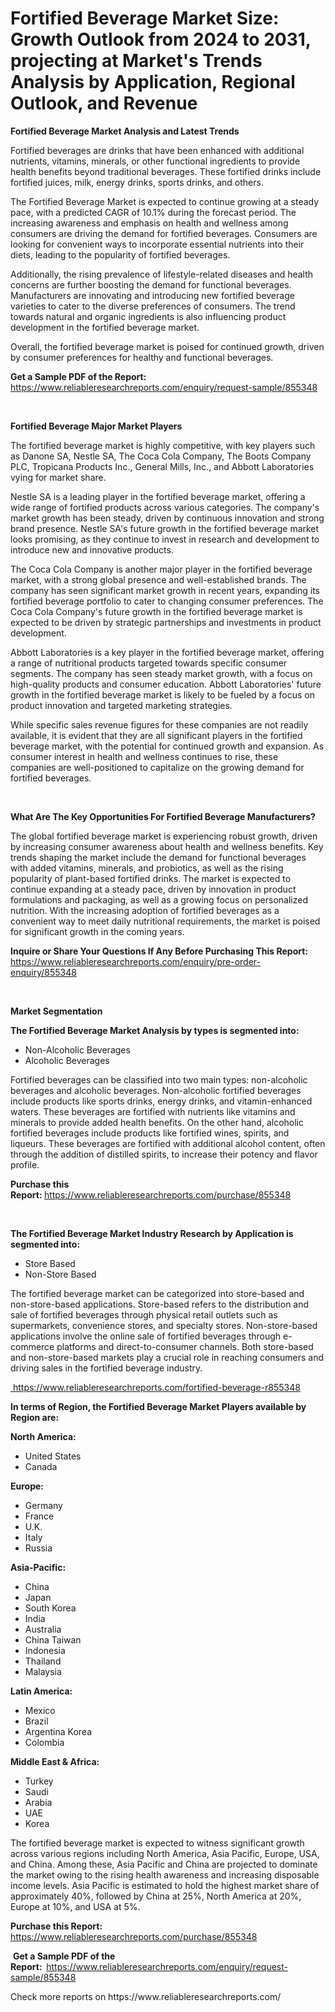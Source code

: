 <p><h1>Fortified Beverage Market Size: Growth Outlook from 2024 to 2031, projecting at Market's Trends Analysis by Application, Regional Outlook, and Revenue</h1></p><p><strong>Fortified Beverage Market Analysis and Latest Trends</strong></p>
<p><p>Fortified beverages are drinks that have been enhanced with additional nutrients, vitamins, minerals, or other functional ingredients to provide health benefits beyond traditional beverages. These fortified drinks include fortified juices, milk, energy drinks, sports drinks, and others.</p><p>The Fortified Beverage Market is expected to continue growing at a steady pace, with a predicted CAGR of 10.1% during the forecast period. The increasing awareness and emphasis on health and wellness among consumers are driving the demand for fortified beverages. Consumers are looking for convenient ways to incorporate essential nutrients into their diets, leading to the popularity of fortified beverages.</p><p>Additionally, the rising prevalence of lifestyle-related diseases and health concerns are further boosting the demand for functional beverages. Manufacturers are innovating and introducing new fortified beverage varieties to cater to the diverse preferences of consumers. The trend towards natural and organic ingredients is also influencing product development in the fortified beverage market.</p><p>Overall, the fortified beverage market is poised for continued growth, driven by consumer preferences for healthy and functional beverages.</p></p>
<p><strong>Get a Sample PDF of the Report:&nbsp;</strong> <a href="https://www.reliableresearchreports.com/enquiry/request-sample/855348">https://www.reliableresearchreports.com/enquiry/request-sample/855348</a></p>
<p>&nbsp;</p>
<p><strong>Fortified Beverage Major Market Players</strong></p>
<p><p>The fortified beverage market is highly competitive, with key players such as Danone SA, Nestle SA, The Coca Cola Company, The Boots Company PLC, Tropicana Products Inc., General Mills, Inc., and Abbott Laboratories vying for market share.</p><p>Nestle SA is a leading player in the fortified beverage market, offering a wide range of fortified products across various categories. The company's market growth has been steady, driven by continuous innovation and strong brand presence. Nestle SA's future growth in the fortified beverage market looks promising, as they continue to invest in research and development to introduce new and innovative products.</p><p>The Coca Cola Company is another major player in the fortified beverage market, with a strong global presence and well-established brands. The company has seen significant market growth in recent years, expanding its fortified beverage portfolio to cater to changing consumer preferences. The Coca Cola Company's future growth in the fortified beverage market is expected to be driven by strategic partnerships and investments in product development.</p><p>Abbott Laboratories is a key player in the fortified beverage market, offering a range of nutritional products targeted towards specific consumer segments. The company has seen steady market growth, with a focus on high-quality products and consumer education. Abbott Laboratories' future growth in the fortified beverage market is likely to be fueled by a focus on product innovation and targeted marketing strategies.</p><p>While specific sales revenue figures for these companies are not readily available, it is evident that they are all significant players in the fortified beverage market, with the potential for continued growth and expansion. As consumer interest in health and wellness continues to rise, these companies are well-positioned to capitalize on the growing demand for fortified beverages.</p></p>
<p>&nbsp;</p>
<p><strong>What Are The Key Opportunities For Fortified Beverage Manufacturers?</strong></p>
<p><p>The global fortified beverage market is experiencing robust growth, driven by increasing consumer awareness about health and wellness benefits. Key trends shaping the market include the demand for functional beverages with added vitamins, minerals, and probiotics, as well as the rising popularity of plant-based fortified drinks. The market is expected to continue expanding at a steady pace, driven by innovation in product formulations and packaging, as well as a growing focus on personalized nutrition. With the increasing adoption of fortified beverages as a convenient way to meet daily nutritional requirements, the market is poised for significant growth in the coming years.</p></p>
<p><strong>Inquire or Share Your Questions If Any Before Purchasing This Report:</strong> <a href="https://www.reliableresearchreports.com/enquiry/pre-order-enquiry/855348">https://www.reliableresearchreports.com/enquiry/pre-order-enquiry/855348</a></p>
<p>&nbsp;</p>
<p><strong>Market Segmentation</strong></p>
<p><strong>The Fortified Beverage Market Analysis by types is segmented into:</strong></p>
<p><ul><li>Non-Alcoholic Beverages</li><li>Alcoholic Beverages</li></ul></p>
<p><p>Fortified beverages can be classified into two main types: non-alcoholic beverages and alcoholic beverages. Non-alcoholic fortified beverages include products like sports drinks, energy drinks, and vitamin-enhanced waters. These beverages are fortified with nutrients like vitamins and minerals to provide added health benefits. On the other hand, alcoholic fortified beverages include products like fortified wines, spirits, and liqueurs. These beverages are fortified with additional alcohol content, often through the addition of distilled spirits, to increase their potency and flavor profile.</p></p>
<p><strong>Purchase this Report:&nbsp;</strong><a href="https://www.reliableresearchreports.com/purchase/855348">https://www.reliableresearchreports.com/purchase/855348</a></p>
<p>&nbsp;</p>
<p><strong>The Fortified Beverage Market Industry Research by Application is segmented into:</strong></p>
<p><ul><li>Store Based</li><li>Non-Store Based</li></ul></p>
<p><p>The fortified beverage market can be categorized into store-based and non-store-based applications. Store-based refers to the distribution and sale of fortified beverages through physical retail outlets such as supermarkets, convenience stores, and specialty stores. Non-store-based applications involve the online sale of fortified beverages through e-commerce platforms and direct-to-consumer channels. Both store-based and non-store-based markets play a crucial role in reaching consumers and driving sales in the fortified beverage industry.</p></p>
<p><a href="https://www.reliableresearchreports.com/fortified-beverage-r855348">&nbsp;https://www.reliableresearchreports.com/fortified-beverage-r855348</a></p>
<p><strong>In terms of Region, the Fortified Beverage Market Players available by Region are:</strong></p>
<p>
    <p> <strong> North America: </strong>
        <ul>
            <li>United States</li>
            <li>Canada</li>
        </ul>
        </p> 
    <p> <strong> Europe: </strong>
        <ul>
            <li>Germany</li>
            <li>France</li>
            <li>U.K.</li>
            <li>Italy</li>
            <li>Russia</li>
        </ul>
        </p> 
    <p> <strong> Asia-Pacific: </strong>
        <ul>
            <li>China</li>
            <li>Japan</li>
            <li>South Korea</li>
            <li>India</li>
            <li>Australia</li>
            <li>China Taiwan</li>
            <li>Indonesia</li>
            <li>Thailand</li>
            <li>Malaysia</li>
        </ul>
        </p> 
    <p> <strong> Latin America: </strong>
        <ul>
            <li>Mexico</li>
            <li>Brazil</li>
            <li>Argentina Korea</li>
            <li>Colombia</li>
        </ul>
        </p> 
    <p> <strong> Middle East & Africa: </strong>
        <ul>
            <li>Turkey</li>
            <li>Saudi</li>
            <li>Arabia</li>
            <li>UAE</li>
            <li>Korea</li>
        </ul>
    </p>
    </p>
<p><p>The fortified beverage market is expected to witness significant growth across various regions including North America, Asia Pacific, Europe, USA, and China. Among these, Asia Pacific and China are projected to dominate the market owing to the rising health awareness and increasing disposable income levels. Asia Pacific is estimated to hold the highest market share of approximately 40%, followed by China at 25%, North America at 20%, Europe at 10%, and USA at 5%.</p></p>
<p><strong>Purchase this Report: </strong><a href="https://www.reliableresearchreports.com/purchase/855348">https://www.reliableresearchreports.com/purchase/855348</a></p>
<p>&nbsp;<strong>Get a Sample PDF of the Report:&nbsp;&nbsp;</strong><a href="https://www.reliableresearchreports.com/enquiry/request-sample/855348">https://www.reliableresearchreports.com/enquiry/request-sample/855348</a></p>
<p><strong></strong></p>
<p>Check more reports on https://www.reliableresearchreports.com/</p>